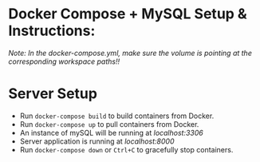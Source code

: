 # Docker Compose + MySQL Setup & Instructions:

*Note: In the docker-compose.yml, make sure the volume is pointing at the corresponding workspace paths!!*


# Server Setup

* Run `docker-compose build` to build containers from Docker.
* Run `docker-compose up` to pull containers from Docker.
* An instance of mySQL will be running at *localhost:3306*
* Server application is running at *localhost:8000*
* Run `docker-compose down` or `Ctrl+C` to gracefully stop containers.